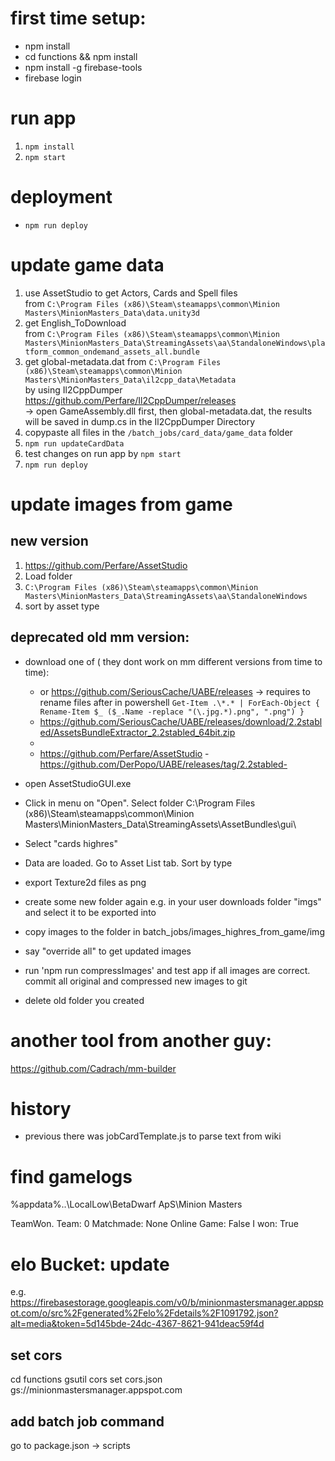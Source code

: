 # first time setup:
- npm install
- cd functions && npm install
- npm install -g firebase-tools
- firebase login

# run app
1. `npm install`
3. `npm start` 

# deployment
- `npm run deploy`

# update game data
1. use AssetStudio to get Actors, Cards and Spell files  
from `C:\Program Files (x86)\Steam\steamapps\common\Minion Masters\MinionMasters_Data\data.unity3d`
2. get English_ToDownload  
from `C:\Program Files (x86)\Steam\steamapps\common\Minion Masters\MinionMasters_Data\StreamingAssets\aa\StandaloneWindows\platform_common_ondemand_assets_all.bundle`
3. get global-metadata.dat  from `C:\Program Files (x86)\Steam\steamapps\common\Minion Masters\MinionMasters_Data\il2cpp_data\Metadata`  
  by using Il2CppDumper https://github.com/Perfare/Il2CppDumper/releases  
  -> open GameAssembly.dll first, then global-metadata.dat, the results will be saved in dump.cs in the Il2CppDumper Directory
4. copypaste all files in the `/batch_jobs/card_data/game_data` folder
5. `npm run updateCardData`
6. test changes on run app by `npm start`
7. `npm run deploy`

# update images from game

## new version
1. https://github.com/Perfare/AssetStudio
2. Load folder
3. `C:\Program Files (x86)\Steam\steamapps\common\Minion Masters\MinionMasters_Data\StreamingAssets\aa\StandaloneWindows`
4. sort by asset type


## deprecated old mm version:
- download one of ( they dont work on mm different versions from time to time): 
  - or https://github.com/SeriousCache/UABE/releases -> requires to rename files after in powershell  `Get-Item .\*.* | ForEach-Object { Rename-Item $_ ($_.Name -replace "(\.jpg.*).png", ".png") }`
  - https://github.com/SeriousCache/UABE/releases/download/2.2stabled/AssetsBundleExtractor_2.2stabled_64bit.zip 
  - 
  - https://github.com/Perfare/AssetStudio -https://github.com/DerPopo/UABE/releases/tag/2.2stabled- 
  
- open AssetStudioGUI.exe
- Click in menu on "Open". Select folder C:\Program Files (x86)\Steam\steamapps\common\Minion Masters\MinionMasters_Data\StreamingAssets\AssetBundles\gui\
- Select "cards highres"
- Data are loaded. Go to Asset List tab. Sort by type
- export Texture2d files as png
- create some new folder again e.g. in your user downloads folder "imgs" and select it to be exported into
- copy images to the folder in batch_jobs/images_highres_from_game/img
- say "override all" to get updated images  
- run 'npm run compressImages' and test app if all images are correct. commit all original and compressed new images to git
- delete old folder you created

# another tool from another guy:
 https://github.com/Cadrach/mm-builder

# history
- previous there was jobCardTemplate.js to parse text from wiki


# find gamelogs

%appdata%\..\LocalLow\BetaDwarf ApS\Minion Masters

TeamWon. Team: 0 Matchmade: None Online Game: False I won: True


# elo Bucket: update

e.g.
https://firebasestorage.googleapis.com/v0/b/minionmastersmanager.appspot.com/o/src%2Fgenerated%2Felo%2Fdetails%2F1091792.json?alt=media&token=5d145bde-24dc-4367-8621-941deac59f4d

## set cors
cd functions
gsutil cors set cors.json gs://minionmastersmanager.appspot.com

## add batch job command
go to package.json -> scripts
